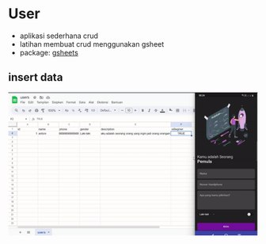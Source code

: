# User

- aplikasi sederhana crud
- latihan membuat crud menggunakan gsheet
- package: [gsheets](https://pub.dev/packages/gsheets)

## insert data

![demo insert](assets/demo_insert.gif)

